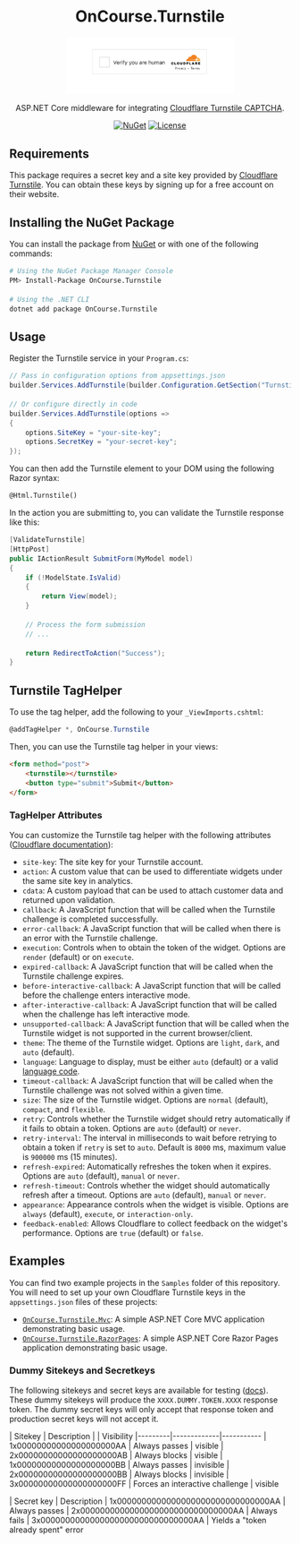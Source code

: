 <div align="center">
    <h1>OnCourse.Turnstile</h1>
    <img src="preview.gif" width="300" />
    <p>ASP.NET Core middleware for integrating <a href="https://developers.cloudflare.com/turnstile">Cloudflare Turnstile CAPTCHA</a>.</p>

[![NuGet](https://img.shields.io/nuget/v/OnCourse.Turnstile.svg)](https://www.nuget.org/packages/OnCourse.Turnstile/)
[![License](https://img.shields.io/github/license/aspnet-contrib/OnCourse.Turnstile.svg)](https://github.com/oncoursesystems/OnCourse.Turnstile/blob/main/LICENSE)

</div>

## Requirements

This package requires a secret key and a site key provided by [Cloudflare Turnstile](https://developers.cloudflare.com/turnstile/). You can obtain these keys by signing up for a free account on their website.

## Installing the NuGet Package

You can install the package from [NuGet](https://www.nuget.org/packages/OnCourse.Turnstile/) or with one of the following commands:

```bash
# Using the NuGet Package Manager Console
PM> Install-Package OnCourse.Turnstile

# Using the .NET CLI
dotnet add package OnCourse.Turnstile
```

## Usage

Register the Turnstile service in your `Program.cs`:

```csharp
// Pass in configuration options from appsettings.json
builder.Services.AddTurnstile(builder.Configuration.GetSection("Turnstile"));

// Or configure directly in code
builder.Services.AddTurnstile(options =>
{
    options.SiteKey = "your-site-key";
    options.SecretKey = "your-secret-key";
});
```

You can then add the Turnstile element to your DOM using the following Razor syntax:

```html
@Html.Turnstile()
```

In the action you are submitting to, you can validate the Turnstile response like this:

```csharp
[ValidateTurnstile]
[HttpPost]
public IActionResult SubmitForm(MyModel model)
{
    if (!ModelState.IsValid)
    {
        return View(model);
    }

    // Process the form submission
    // ...

    return RedirectToAction("Success");
}
```

## Turnstile TagHelper

To use the tag helper, add the following to your `_ViewImports.cshtml`:

```csharp
@addTagHelper *, OnCourse.Turnstile
```

Then, you can use the Turnstile tag helper in your views:

```html
<form method="post">
    <turnstile></turnstile>
    <button type="submit">Submit</button>
</form>
```

### TagHelper Attributes

You can customize the Turnstile tag helper with the following attributes ([Cloudflare documentation](https://developers.cloudflare.com/turnstile/get-started/client-side-rendering/#configurations)):

- `site-key`: The site key for your Turnstile account.
- `action`: A custom value that can be used to differentiate widgets under the same site key in analytics.
- `cdata`: A custom payload that can be used to attach customer data and returned upon validation.
- `callback`: A JavaScript function that will be called when the Turnstile challenge is completed successfully.
- `error-callback`: A JavaScript function that will be called when there is an error with the Turnstile challenge.
- `execution`: Controls when to obtain the token of the widget. Options are `render` (default) or on `execute`.
- `expired-callback`: A JavaScript function that will be called when the Turnstile challenge expires.
- `before-interactive-callback`: A JavaScript function that will be called before the challenge enters interactive mode.
- `after-interactive-callback`: A JavaScript function that will be called when the challenge has left interactive mode.
- `unsupported-callback`: A JavaScript function that will be called when the Turnstile widget is not supported in the current browser/client.
- `theme`: The theme of the Turnstile widget. Options are `light`, `dark`, and `auto` (default).
- `language`: Language to display, must be either `auto` (default) or a valid [language code](https://developers.cloudflare.com/turnstile/reference/supported-languages/).
- `timeout-callback`: A JavaScript function that will be called when the Turnstile challenge was not solved within a given time.
- `size`: The size of the Turnstile widget. Options are `normal` (default), `compact`, and `flexible`.
- `retry`: Controls whether the Turnstile widget should retry automatically if it fails to obtain a token. Options are `auto` (default) or `never`.
- `retry-interval`: The interval in milliseconds to wait before retrying to obtain a token if `retry` is set to `auto`. Default is `8000` ms, maximum value is `900000` ms (15 minutes).
- `refresh-expired`: Automatically refreshes the token when it expires. Options are `auto` (default), `manual` or `never`.
- `refresh-timeout`: Controls whether the widget should automatically refresh after a timeout. Options are `auto` (default), `manual` or `never`.
- `appearance`: Appearance controls when the widget is visible. Options are `always` (default), `execute`, or `interaction-only`.
- `feedback-enabled`: Allows Cloudflare to collect feedback on the widget's performance. Options are `true` (default) or `false`.

## Examples

You can find two example projects in the `Samples` folder of this repository. You will need to set up your own Cloudflare Turnstile keys in the `appsettings.json` files of these projects:

- [`OnCourse.Turnstile.Mvc`](tree/main/Samples/OnCourse.Turnstile.Mvc/): A simple ASP.NET Core MVC application demonstrating basic usage.
- [`OnCourse.Turnstile.RazorPages`](tree/main/Samples/OnCourse.Turnstile.RazorPages/): A simple ASP.NET Core Razor Pages application demonstrating basic usage.

### Dummy Sitekeys and Secretkeys

The following sitekeys and secret keys are available for testing ([docs](https://developers.cloudflare.com/turnstile/troubleshooting/testing/)).  These dummy sitekeys will produce the `XXXX.DUMMY.TOKEN.XXXX` response token. The dummy secret keys will only accept that response token and production secret keys will not accept it.

| Sitekey | Description | 	| Visibility
|---------|-------------|-----------
| 1x00000000000000000000AA | Always passes | visible
| 2x00000000000000000000AB | Always blocks | visible
| 1x00000000000000000000BB | Always passes | invisible
| 2x00000000000000000000BB | Always blocks | invisible
| 3x00000000000000000000FF | Forces an interactive challenge | visible

| Secret key | Description
| 1x0000000000000000000000000000000AA | Always passes
| 2x0000000000000000000000000000000AA | Always fails
| 3x0000000000000000000000000000000AA | Yields a "token already spent" error


